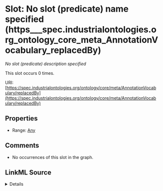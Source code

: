 

# Slot: No slot (predicate) name specified (https___spec.industrialontologies.org_ontology_core_meta_AnnotationVocabulary_replacedBy)


_No slot (predicate) description specified_






This slot occurs 0 times.


URI: [https://spec.industrialontologies.org/ontology/core/meta/AnnotationVocabulary/replacedBy](https://spec.industrialontologies.org/ontology/core/meta/AnnotationVocabulary/replacedBy)



<!-- no inheritance hierarchy -->








## Properties

* Range: [Any](../classes/Any.md)





## Comments

* No occurrences of this slot in the graph.



## LinkML Source

<details>

```yaml
name: https___spec.industrialontologies.org_ontology_core_meta_AnnotationVocabulary_replacedBy
annotations:
  count:
    tag: count
    value: 0
description: No slot (predicate) description specified
title: No slot (predicate) name specified
comments:
- No occurrences of this slot in the graph.
from_schema: sudokn-kg
rank: 1000
slot_uri: https://spec.industrialontologies.org/ontology/core/meta/AnnotationVocabulary/replacedBy
alias: https___spec.industrialontologies.org_ontology_core_meta_AnnotationVocabulary_replacedBy
range: Any

```
</details>